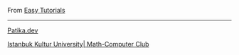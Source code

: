From [Easy Tutorials](https://www.youtube.com/watch?v=L5WWrGMsnpw)

***
[Patika.dev](https://app.patika.dev/)

[Istanbuk Kultur University| Math-Computer Club](https://www.instagram.com/ikumatematikbilgisayar/)
